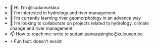 - 👋 Hi, I’m @sudamselaka
- 👀 I’m interested in hydrology and river management
- 🌱 I’m currently learning river geomorphology in an advance way
- 💞️ I’m looking to collaborate on projects related to hydrology, climate change and river management
- 📫 How to reach me: write to sudam.samarasinghe@kuleuven.be
- ⚡ Fun fact: doesn't exsist

<!---
sudamselaka/sudamselaka is a ✨ special ✨ repository because its `README.md` (this file) appears on your GitHub profile.
You can click the Preview link to take a look at your changes.
--->
